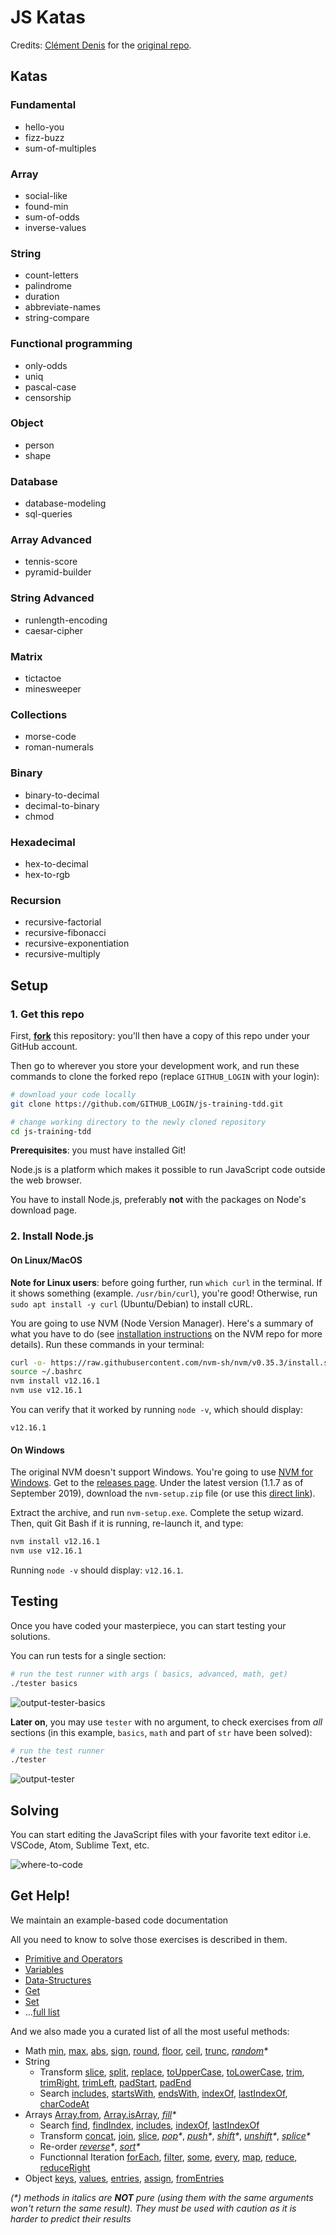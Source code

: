 # JS Katas

Credits: [Clément Denis](https://github.com/kigiri) for the [original repo](https://github.com/nan-academy/js-training).

## Katas

### Fundamental

- hello-you
- fizz-buzz
- sum-of-multiples

### Array

- social-like
- found-min
- sum-of-odds
- inverse-values

### String

- count-letters
- palindrome
- duration
- abbreviate-names
- string-compare

### Functional programming

- only-odds
- uniq
- pascal-case
- censorship

### Object

- person
- shape

### Database

- database-modeling
- sql-queries

### Array Advanced

- tennis-score
- pyramid-builder

### String Advanced

- runlength-encoding
- caesar-cipher

### Matrix

- tictactoe
- minesweeper

### Collections

- morse-code
- roman-numerals

### Binary

- binary-to-decimal
- decimal-to-binary
- chmod

### Hexadecimal

- hex-to-decimal
- hex-to-rgb

### Recursion

- recursive-factorial
- recursive-fibonacci
- recursive-exponentiation
- recursive-multiply

## Setup

### 1. Get this repo

First, [**fork**](https://github.com/WildCodeSchool/js-training-tdd/fork?fragment=1) this repository: you'll then have a copy of this repo under your GitHub account.

Then go to wherever you store your development work, and run these commands to clone the forked repo (replace `GITHUB_LOGIN` with your login):

```sh
# download your code locally
git clone https://github.com/GITHUB_LOGIN/js-training-tdd.git

# change working directory to the newly cloned repository
cd js-training-tdd
```

**Prerequisites**: you must have installed Git!

Node.js is a platform which makes it possible to run JavaScript code outside the web browser.

You have to install Node.js, preferably **not** with the packages on Node's download page.

### 2. Install Node.js

#### On Linux/MacOS

**Note for Linux users**: before going further, run `which curl` in the terminal. If it shows something (example. `/usr/bin/curl`), you're good! Otherwise, run `sudo apt install -y curl` (Ubuntu/Debian) to install cURL.

You are going to use NVM (Node Version Manager). Here's a summary of what you have to do (see [installation instructions](https://github.com/nvm-sh/nvm#installation-and-update) on the NVM repo for more details). Run these commands in your terminal:

```sh
curl -o- https://raw.githubusercontent.com/nvm-sh/nvm/v0.35.3/install.sh | bash
source ~/.bashrc
nvm install v12.16.1
nvm use v12.16.1
```

You can verify that it worked by running `node -v`, which should display:

    v12.16.1

#### On Windows

The original NVM doesn't support Windows. You're going to use [NVM for Windows](https://github.com/coreybutler/nvm-windows). Get to the [releases page](https://github.com/coreybutler/nvm-windows/releases). Under the latest version (1.1.7 as of September 2019), download the `nvm-setup.zip` file (or use this [direct link](https://github.com/coreybutler/nvm-windows/releases/download/1.1.7/nvm-setup.zip)).

Extract the archive, and run `nvm-setup.exe`. Complete the setup wizard. Then, quit Git Bash if it is running, re-launch it, and type:

```sh
nvm install v12.16.1
nvm use v12.16.1
```

Running `node -v` should display: `v12.16.1`.

## Testing

Once you have coded your masterpiece, you can start testing your solutions.

You can run tests for a single section:

```sh
# run the test runner with args ( basics, advanced, math, get)
./tester basics
```

![output-tester-basics](img/output-tester-basics.png)

**Later on**, you may use `tester` with no argument, to check exercises from _all_ sections (in this example, `basics`, `math` and part of `str` have been solved):

```sh
# run the test runner
./tester
```

![output-tester](img/output-tester.png)

## Solving

You can start editing the JavaScript files with your favorite text editor i.e. VSCode, Atom, Sublime Text, etc.

![where-to-code](img/where-to-code.png)

## Get Help!

We maintain an example-based code documentation

All you need to know to solve those exercises is described in them.

- [Primitive and Operators](examples/primitive-and-operators.js)
- [Variables](examples/variables.js)
- [Data-Structures](examples/data-structures.js)
- [Get](examples/get.js)
- [Set](examples/set.js)
- ...[full list](https://github.com/WildCodeSchool/js-training-tdd/tree/master/examples)

And we also made you a curated list of all the most useful methods:

- Math
  [min](https://devdocs.io/javascript/global_objects/math/min),
  [max](https://devdocs.io/javascript/global_objects/math/max),
  [abs](https://devdocs.io/javascript/global_objects/math/abs),
  [sign](https://devdocs.io/javascript/global_objects/math/sign),
  [round](https://devdocs.io/javascript/global_objects/math/round),
  [floor](https://devdocs.io/javascript/global_objects/math/floor),
  [ceil](https://devdocs.io/javascript/global_objects/math/ceil),
  [trunc](https://devdocs.io/javascript/global_objects/math/trunc),
  _[random](https://devdocs.io/javascript/global_objects/math/random)\*_
- String
  - Transform
    [slice](https://devdocs.io/javascript/global_objects/string/slice),
    [split](https://devdocs.io/javascript/global_objects/string/split),
    [replace](https://devdocs.io/javascript/global_objects/string/replace),
    [toUpperCase](https://devdocs.io/javascript/global_objects/string/touppercase),
    [toLowerCase](https://devdocs.io/javascript/global_objects/string/tolowercase),
    [trim](https://devdocs.io/javascript/global_objects/string/trim),
    [trimRight](https://devdocs.io/javascript/global_objects/string/trimright),
    [trimLeft](https://devdocs.io/javascript/global_objects/string/trimleft),
    [padStart](https://devdocs.io/javascript/global_objects/string/padstart),
    [padEnd](https://devdocs.io/javascript/global_objects/string/padend)
  - Search
    [includes](https://devdocs.io/javascript/global_objects/string/includes),
    [startsWith](https://devdocs.io/javascript/global_objects/string/startswith),
    [endsWith](https://devdocs.io/javascript/global_objects/string/endswith),
    [indexOf](https://devdocs.io/javascript/global_objects/string/indexof),
    [lastIndexOf](https://devdocs.io/javascript/global_objects/string/lastindexof),
    [charCodeAt](https://devdocs.io/javascript/global_objects/string/charcodeat)
- Arrays
  [Array.from](https://devdocs.io/javascript/global_objects/array/from),
  [Array.isArray](https://devdocs.io/javascript/global_objects/array/isarray),
  _[fill](https://devdocs.io/javascript/global_objects/array/fill)\*_
  - Search
    [find](https://devdocs.io/javascript/global_objects/array/find),
    [findIndex](https://devdocs.io/javascript/global_objects/array/findindex),
    [includes](https://devdocs.io/javascript/global_objects/array/includes),
    [indexOf](https://devdocs.io/javascript/global_objects/array/indexof),
    [lastIndexOf](https://devdocs.io/javascript/global_objects/array/lastindexof)
  - Transform
    [concat](https://devdocs.io/javascript/global_objects/array/concat),
    [join](https://devdocs.io/javascript/global_objects/array/join),
    [slice](https://devdocs.io/javascript/global_objects/array/slice),
    _[pop](https://devdocs.io/javascript/global_objects/array/pop)\*_,
    _[push](https://devdocs.io/javascript/global_objects/array/push)\*_,
    _[shift](https://devdocs.io/javascript/global_objects/array/shift)\*_,
    _[unshift](https://devdocs.io/javascript/global_objects/array/unshift)\*_,
    _[splice](https://devdocs.io/javascript/global_objects/array/splice)\*_
  - Re-order
    _[reverse](https://devdocs.io/javascript/global_objects/array/reverse)\*_,
    _[sort](https://devdocs.io/javascript/global_objects/array/sort)\*_
  - Functionnal Iteration
    [forEach](https://devdocs.io/javascript/global_objects/array/foreach),
    [filter](https://devdocs.io/javascript/global_objects/array/filter),
    [some](https://devdocs.io/javascript/global_objects/array/some),
    [every](https://devdocs.io/javascript/global_objects/array/every),
    [map](https://devdocs.io/javascript/global_objects/array/map),
    [reduce](https://devdocs.io/javascript/global_objects/array/reduce),
    [reduceRight](https://devdocs.io/javascript/global_objects/array/reduceright)
- Object
  [keys](https://devdocs.io/javascript/global_objects/object/keys),
  [values](https://devdocs.io/javascript/global_objects/object/values),
  [entries](https://devdocs.io/javascript/global_objects/object/entries),
  [assign](https://devdocs.io/javascript/global_objects/object/assign),
  [fromEntries](https://devdocs.io/javascript/global_objects/object/fromEntries)

_(\*) methods in italics are **NOT** pure (using them with the same arguments won't return the same result).
They must be used with caution as it is harder to predict their results_
